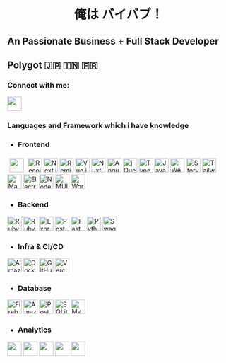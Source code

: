 <h1 align="center">俺は バイバブ！</h1>
<h2> An Passionate Business + Full Stack Developer </h2>
<h2> Polygot 🇯🇵 🇮🇳 🇫🇷</h2>

<h3 align="left">Connect with me:</h3>
<p align="left">
<a href="https://www.linkedin.com/in/vaibhav-verma-2a21141a4/"><img height="32" width="32" src="https://cdn.simpleicons.org/linkedin/0A66C2" /></a>
</p>

<h3>Languages and Framework which i have knowledge</h3>


- <h3>Frontend</h3>
<div style={{display:"flex"}}>
<img style="margin:5" height="32" width="32" src="https://cdn.simpleicons.org/react/8DD6F9" />
<img style={{margin:5}} height="32" width="32" src="https://cdn.simpleicons.org/recoil/3578E5" alt="Recoil" />
<img style={{margin:5}} height="32" width="32" src="https://cdn.simpleicons.org/nextdotjs/white" alt="Next.js" />
<img style={{margin:5}} height="32" width="32" src="https://cdn.simpleicons.org/remix/ED2B88" alt="Remix" />
<img style={{margin:5}} height="32" width="32" src="https://cdn.simpleicons.org/vuedotjs/4FC08D" alt="Vue.js" />
<img style={{margin:5}} height="32" width="32" src="https://cdn.simpleicons.org/nuxtdotjs/00DC82" alt="Nuxt.js" />
<img style={{margin:5}} height="32" width="32" src="https://cdn.simpleicons.org/angular/A61200" alt="Angular" />
<img style={{margin:5}} height="32" width="32" src="https://cdn.simpleicons.org/jquery/0769AD" alt="jQuery" />
<img style={{margin:5}} height="32" width="32" src="https://cdn.simpleicons.org/typescript/3178C6" alt="TypeScript" />
<img style={{margin:5}} height="32" width="32" src="https://cdn.simpleicons.org/javascript/F7DF1E" alt="JavaScript" />
<img style={{margin:5}} height="32" width="32" src="https://cdn.simpleicons.org/webpack/8DD6F9" alt="Webpack" />
<img style={{margin:5}} height="32" width="32" src="https://cdn.simpleicons.org/storybook/FF4785" alt="Storybook" />
<img style={{margin:5}} height="32" width="32" src="https://cdn.simpleicons.org/tailwindcss/06B6D4" alt="Tailwind CSS" />
<img style={{margin:5}} height="32" width="32" src="https://cdn.simpleicons.org/mantine/339AF0" alt="Mantine" />
<img style={{margin:5}} height="32" width="32" src="https://cdn.simpleicons.org/electron/47848F" alt="Electron" />
<img style={{margin:5}} height="32" width="32" src="https://cdn.simpleicons.org/nodedotjs/5FA04E" alt="Node.js" />
<img style={{margin:5}} height="32" width="32" src="https://cdn.simpleicons.org/mui/007FFF" alt="MUI" />
<img style={{margin:5}} height="32" width="32" src="https://cdn.simpleicons.org/wordpress/21759B" alt="WordPress" />


</div>

- <h3>Backend</h3>
<div style={{display:'flex'}}>
<img style={{margin:5}} height="32" width="32" src="https://cdn.simpleicons.org/ruby/CC342D" alt="Ruby" />
<img style={{margin:5}} height="32" width="32" src="https://cdn.simpleicons.org/rubyonrails/D30001" alt="Ruby on Rails" />
<img style={{margin:5}} height="32" width="32" src="https://cdn.simpleicons.org/express/E7352C" alt="Express" />
<img style={{margin:5}} height="32" width="32" src="https://cdn.simpleicons.org/postman/FF6C37" alt="Postman" />
<img style={{margin:5}} height="32" width="32" src="https://cdn.simpleicons.org/fastapi/009688" alt="FastAPI" />
<img style={{margin:5}} height="32" width="32" src="https://cdn.simpleicons.org/python/3776AB" alt="Python" />
<img style={{margin:5}} height="32" width="32" src="https://cdn.simpleicons.org/swagger/85EA2D" alt="Swagger" />
</div>

- <h3> Infra & CI/CD </h3>
<div style={{display:"flex"}}> 
<img style={{margin:5}} height="32" width="32" src="https://cdn.simpleicons.org/amazonwebservices/FF9900" alt="Amazon Web Services" />
<img style={{margin:5}} height="32" width="32" src="https://cdn.simpleicons.org/docker/2496ED" alt="Docker" />
<img style={{margin:5}} height="32" width="32" src="https://cdn.simpleicons.org/githubactions/2088FF" alt="GitHub Actions" />
<img style={{margin:5}} height="32" width="32" src="https://cdn.simpleicons.org/vercel/000000" alt="Vercel" /
</div>

- <h3> Database  </h3>
<div style={{display:"flex"}}>
<img style={{margin:5}} height="32" width="32" src="https://cdn.simpleicons.org/firebase/FEC111" alt="Firebase" />
<img style={{margin:5}} height="32" width="32" src="https://cdn.simpleicons.org/amazons3/569A31" alt="Amazon S3" />
<img style={{margin:5}} height="32" width="32" src="https://cdn.simpleicons.org/postgresql/4169E1" alt="PostgreSQL" />
<img style={{margin:5}} height="32" width="32" src="https://cdn.simpleicons.org/sqlite/003B57" alt="SQLite" />
<img style={{margin:5}} height="32" width="32" src="https://cdn.simpleicons.org/mysql/4479A1" alt="MySQL" />
</div>

- <h3> Analytics </h3>
<div style={{display:'flex'}}>
<img height="32" width="32" src="https://www.statsig.com/images/horz_logo.svg" />
<img height="32" width="32" src="https://static.wingify.com/gcp/images/vwo-logo-color.svg" />
<img height="32" style={{backgroudColor:"white"}} width="32" src="https://logosandtypes.com/wp-content/uploads/2022/05/adjust.svg" />
<img height="32" width="32" src="https://www.svgrepo.com/show/354332/sentry-icon.svg" />
<img height="32" width="32" src="https://lh3.googleusercontent.com/pXwnRIoaONIMdvsUc9hqVqZXnI-2pvMvXp25O_29SOaX6yH08DLwnUzbYdxRBdDc6BOA7y9k-EIZiPEfpMChYCTmNUeEANPNiqvVFvYgwcVnnQkzKJg=w48-rw-v1" />

</div> 

<!-- 
[![Top Langs](https://github-readme-stats.vercel.app/api/top-langs/?username=k0hei2025&langs_count=8&theme=tokyonight)](https://github.com/anuraghazra/github-readme-stats) -->

<!--
**k0hei2025/k0hei2025** is a ✨ _special_ ✨ repository because its `README.md` (this file) appears on your GitHub profile.

Here are some ideas to get you started:

- 🔭 I’m currently working on ...
- 🌱 I’m currently learning ...
- 👯 I’m looking to collaborate on ...
- 🤔 I’m looking for help with ...
- 💬 Ask me about ...
- 📫 How to reach me: ...
- 😄 Pronouns: ...
- ⚡ Fun fact: ...
-->
